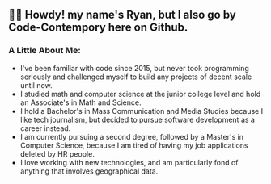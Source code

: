 ## 👋😁 Howdy! my name's Ryan, but I also go by Code-Contempory here on Github.

### A Little About Me:
- I've been familiar with code since 2015, but never took programming seriously and challenged myself to build any projects of decent scale until now.
- I studied math and computer science at the junior college level and hold an Associate's in Math and Science.
- I hold a Bachelor's in Mass Communication and Media Studies because I like tech journalism, but decided to pursue software development as a career instead.
- I am currently pursuing a second degree, followed by a Master's in Computer Science, because I am tired of having my job applications deleted by HR people.
- I love working with new technologies, and am particularly fond of anything that involves geographical data.
